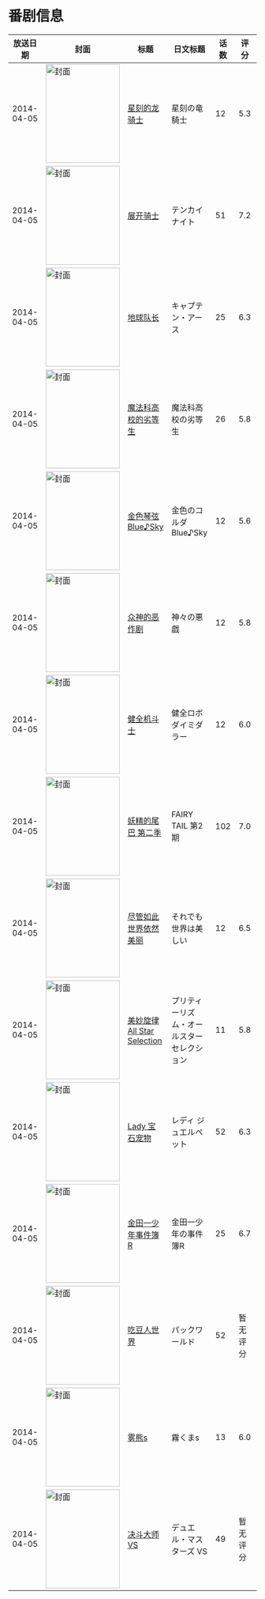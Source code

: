 # 番剧信息

|放送日期|封面|标题|日文标题|话数|评分|评分人数|
|---|---|---|---|---|---|---|
|2014-04-05|<img src="//lain.bgm.tv/pic/cover/c/7f/59/79225_5LzK7.jpg" alt="封面" style="width:150px;height:200px;object-fit:cover;">|[星刻的龙骑士](https://bangumi.tv/subject/79225)|星刻の竜騎士|12|5.3|1596人评分|
|2014-04-05|<img src="//lain.bgm.tv/pic/cover/c/97/af/80736_v2QEc.jpg" alt="封面" style="width:150px;height:200px;object-fit:cover;">|[展开骑士](https://bangumi.tv/subject/80736)|テンカイナイト|51|7.2|11人评分|
|2014-04-05|<img src="//lain.bgm.tv/pic/cover/c/0e/c3/83079_DZlp5.jpg" alt="封面" style="width:150px;height:200px;object-fit:cover;">|[地球队长](https://bangumi.tv/subject/83079)|キャプテン・アース|25|6.3|810人评分|
|2014-04-05|<img src="//lain.bgm.tv/pic/cover/c/66/95/84872_22Kz1.jpg" alt="封面" style="width:150px;height:200px;object-fit:cover;">|[魔法科高校的劣等生](https://bangumi.tv/subject/84872)|魔法科高校の劣等生|26|5.8|6090人评分|
|2014-04-05|<img src="//lain.bgm.tv/pic/cover/c/c9/9b/85915_NlCfF.jpg" alt="封面" style="width:150px;height:200px;object-fit:cover;">|[金色琴弦 Blue♪Sky](https://bangumi.tv/subject/85915)|金色のコルダ Blue♪Sky|12|5.6|189人评分|
|2014-04-05|<img src="//lain.bgm.tv/pic/cover/c/76/27/90222_8Z073.jpg" alt="封面" style="width:150px;height:200px;object-fit:cover;">|[众神的恶作剧](https://bangumi.tv/subject/90222)|神々の悪戯|12|5.8|461人评分|
|2014-04-05|<img src="//lain.bgm.tv/pic/cover/c/d8/06/91640_JPTiF.jpg" alt="封面" style="width:150px;height:200px;object-fit:cover;">|[健全机斗士](https://bangumi.tv/subject/91640)|健全ロボ ダイミダラー|12|6.0|798人评分|
|2014-04-05|<img src="//lain.bgm.tv/pic/cover/c/65/f5/91946_qTQpV.jpg" alt="封面" style="width:150px;height:200px;object-fit:cover;">|[妖精的尾巴 第二季](https://bangumi.tv/subject/91946)|FAIRY TAIL 第2期|102|7.0|1335人评分|
|2014-04-05|<img src="//lain.bgm.tv/pic/cover/c/b8/57/93424_yh6ee.jpg" alt="封面" style="width:150px;height:200px;object-fit:cover;">|[尽管如此世界依然美丽](https://bangumi.tv/subject/93424)|それでも世界は美しい|12|6.5|1747人评分|
|2014-04-05|<img src="//lain.bgm.tv/pic/cover/c/0f/df/94441_5VL41.jpg" alt="封面" style="width:150px;height:200px;object-fit:cover;">|[美妙旋律 All Star Selection](https://bangumi.tv/subject/94441)|プリティーリズム・オールスターセレクション|11|5.8|40人评分|
|2014-04-05|<img src="//lain.bgm.tv/pic/cover/c/7a/88/96775_jw8nN.jpg" alt="封面" style="width:150px;height:200px;object-fit:cover;">|[Lady 宝石宠物](https://bangumi.tv/subject/96775)|レディ ジュエルペット|52|6.3|57人评分|
|2014-04-05|<img src="//lain.bgm.tv/pic/cover/c/c9/e9/96861_22jV5.jpg" alt="封面" style="width:150px;height:200px;object-fit:cover;">|[金田一少年事件簿R](https://bangumi.tv/subject/96861)|金田一少年の事件簿R|25|6.7|501人评分|
|2014-04-05|<img src="//lain.bgm.tv/pic/cover/c/66/a3/99145_jVGSG.jpg" alt="封面" style="width:150px;height:200px;object-fit:cover;">|[吃豆人世界](https://bangumi.tv/subject/99145)|パックワールド|52|暂无评分|少于10人评分|
|2014-04-05|<img src="//lain.bgm.tv/pic/cover/c/44/0b/122767_e5X23.jpg" alt="封面" style="width:150px;height:200px;object-fit:cover;">|[雾熊s](https://bangumi.tv/subject/122767)|霧くまs|13|6.0|53人评分|
|2014-04-05|<img src="//lain.bgm.tv/pic/cover/c/f6/b5/175430_Pbw90.jpg" alt="封面" style="width:150px;height:200px;object-fit:cover;">|[决斗大师VS](https://bangumi.tv/subject/175430)|デュエル・マスターズ VS|49|暂无评分|少于10人评分|
